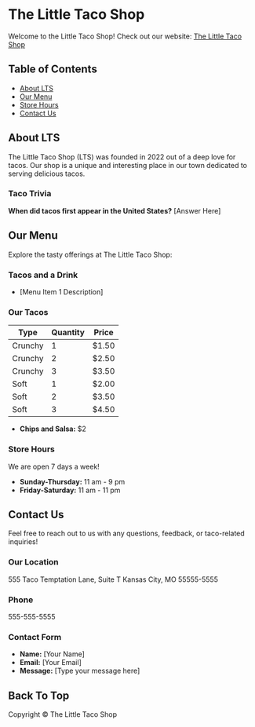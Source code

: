 # The Little Taco Shop

Welcome to the Little Taco Shop! Check out our website: <a href="https://the-little-taco-shop-nu.vercel.app/" target="_blank">The Little Taco Shop</a>


## Table of Contents
- [About LTS](#about-lts)
- [Our Menu](#our-menu)
- [Store Hours](#store-hours)
- [Contact Us](#contact-us)

## About LTS
The Little Taco Shop (LTS) was founded in 2022 out of a deep love for tacos. Our shop is a unique and interesting place in our town dedicated to serving delicious tacos.

### Taco Trivia
**When did tacos first appear in the United States?** [Answer Here]

## Our Menu
Explore the tasty offerings at The Little Taco Shop:

### Tacos and a Drink
- [Menu Item 1 Description]

### Our Tacos
| Type    | Quantity | Price  |
|---------|----------|--------|
| Crunchy | 1        | $1.50  |
| Crunchy | 2        | $2.50  |
| Crunchy | 3        | $3.50  |
| Soft    | 1        | $2.00  |
| Soft    | 2        | $3.50  |
| Soft    | 3        | $4.50  |

- **Chips and Salsa:** $2

### Store Hours
We are open 7 days a week!

- **Sunday-Thursday:** 11 am - 9 pm
- **Friday-Saturday:** 11 am - 11 pm

## Contact Us
Feel free to reach out to us with any questions, feedback, or taco-related inquiries!

### Our Location
555 Taco Temptation Lane, Suite T
Kansas City, MO 55555-5555

### Phone
555-555-5555

### Contact Form
- **Name:** [Your Name]
- **Email:** [Your Email]
- **Message:** [Type your message here]

## Back To Top
Copyright © The Little Taco Shop
